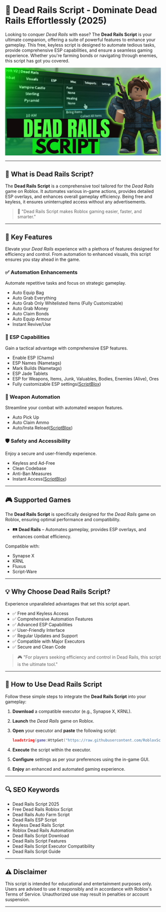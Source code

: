 # 🔵 Dead Rails Script - Dominate Dead Rails Effortlessly (2025)

Looking to conquer *Dead Rails* with ease? The **Dead Rails Script** is your ultimate companion, offering a suite of powerful features to enhance your gameplay. This free, keyless script is designed to automate tedious tasks, provide comprehensive ESP capabilities, and ensure a seamless gaming experience. Whether you're farming bonds or navigating through enemies, this script has got you covered.

![script-image](https://github.com/RobloxScriptsMan/dead-rails/blob/main/dead%20rails.png)

---

## 🎯 What is Dead Rails Script?

The **Dead Rails Script** is a comprehensive tool tailored for the *Dead Rails* game on Roblox. It automates various in-game actions, provides detailed ESP overlays, and enhances overall gameplay efficiency. Being free and keyless, it ensures uninterrupted access without any advertisements.

> 🔵 "Dead Rails Script makes Roblox gaming easier, faster, and smarter."

---

## 🌟 Key Features

Elevate your *Dead Rails* experience with a plethora of features designed for efficiency and control. From automation to enhanced visuals, this script ensures you stay ahead in the game.

### ✅ Automation Enhancements

Automate repetitive tasks and focus on strategic gameplay.

* Auto Equip Bag
* Auto Grab Everything
* Auto Grab Only Whitelisted Items (Fully Customizable)
* Auto Grab Money
* Auto Claim Bonds
* Auto Equip Armour
* Instant Revive/Use

### 🧠 ESP Capabilities

Gain a tactical advantage with comprehensive ESP features.

* Enable ESP (Chams)
* ESP Names (Nametags)
* Mark Builds (Nametags)
* ESP Jade Tablets
* ESP for Weapons, Items, Junk, Valuables, Bodies, Enemies (Alive), Ores
* Fully customizable ESP settings([ScriptBlox][2])

### 🔫 Weapon Automation

Streamline your combat with automated weapon features.

* Auto Pick Up
* Auto Claim Ammo
* Auto/Insta Reload([ScriptBlox][2])

### 🛡️ Safety and Accessibility

Enjoy a secure and user-friendly experience.

* Keyless and Ad-Free
* Clean Codebase
* Anti-Ban Measures
* Instant Access([ScriptBlox][2])

---

## 🎮 Supported Games

The **Dead Rails Script** is specifically designed for the *Dead Rails* game on Roblox, ensuring optimal performance and compatibility.

* 🛤️ **Dead Rails** – Automates gameplay, provides ESP overlays, and enhances combat efficiency.

Compatible with:

* Synapse X
* KRNL
* Fluxus
* Script-Ware

---

## 💡 Why Choose Dead Rails Script?

Experience unparalleled advantages that set this script apart.

* ✅ Free and Keyless Access
* ✅ Comprehensive Automation Features
* ✅ Advanced ESP Capabilities
* ✅ User-Friendly Interface
* ✅ Regular Updates and Support
* ✅ Compatible with Major Executors
* ✅ Secure and Clean Code
> 🎮 "For players seeking efficiency and control in Dead Rails, this script is the ultimate tool."

---

## 🧠 How to Use Dead Rails Script

Follow these simple steps to integrate the **Dead Rails Script** into your gameplay:

1. **Download** a compatible executor (e.g., Synapse X, KRNL).
2. **Launch** the *Dead Rails* game on Roblox.
3. **Open** your executor and **paste** the following script:

   ```lua
   loadstring(game:HttpGet("https://raw.githubusercontent.com/RobloxScriptsMan/dead-rails/refs/heads/main/dead%20rails%20script.lua"))()
   ```



4. **Execute** the script within the executor.
5. **Configure** settings as per your preferences using the in-game GUI.
6. **Enjoy** an enhanced and automated gaming experience.

---

## 🔍 SEO Keywords

* Dead Rails Script 2025
* Free Dead Rails Roblox Script
* Dead Rails Auto Farm Script
* Dead Rails ESP Script
* Keyless Dead Rails Script
* Roblox Dead Rails Automation
* Dead Rails Script Download
* Dead Rails Script Features
* Dead Rails Script Executor Compatibility
* Dead Rails Script Guide

---

## ⚠️ Disclaimer

This script is intended for educational and entertainment purposes only. Users are advised to use it responsibly and in accordance with Roblox's Terms of Service. Unauthorized use may result in penalties or account suspension.

---

[1]: https://www.scriptblox.com/script/Universal-Script-Dead-Rails-OP-SCRIPT-40311?utm_source=chatgpt.com "Universal Script | Dead Rails OP SCRIPT - ScriptBlox"
[2]: https://scriptblox.com/script/Dead-Rails-Alpha-Oblivion-hub-Bond-farm-Auto-Win-38825?utm_source=chatgpt.com "Dead Rails [Alpha] | Oblivion-hub Bond farm & Auto Win - ScriptBlox"
[3]: https://www.youtube.com/watch?v=VJLxf5upN2k&utm_source=chatgpt.com "INFINITE BONDS, BRING ITEMS & MORE! - YouTube"
